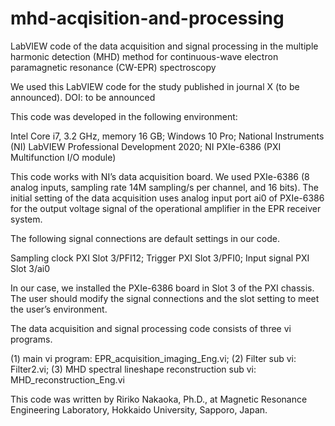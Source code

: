 # mhd-acqisition-and-processing

LabVIEW code of the data acquisition and signal processing in the multiple harmonic detection (MHD) method for continuous-wave electron paramagnetic resonance (CW-EPR) spectroscopy

We used this LabVIEW code for the study published in journal X (to be announced).
DOI: to be announced

This code was developed in the following environment:

Intel Core i7, 3.2 GHz, memory 16 GB; 
Windows 10 Pro;
National Instruments (NI) LabVIEW Professional Development 2020;
NI PXIe-6386 (PXI Multifunction I/O module)

This code works with NI’s data acquisition board. We used PXIe-6386 (8 analog inputs, sampling rate 14M sampling/s per channel, and 16 bits). The initial setting of the data acquisition uses analog input port ai0 of PXIe-6386 for the output voltage signal of the operational amplifier in the EPR receiver system.

The following signal connections are default settings in our code.

Sampling clock PXI Slot 3/PFI12;
Trigger PXI Slot 3/PFI0;
Input signal PXI Slot 3/ai0

In our case, we installed the PXIe-6386 board in Slot 3 of the PXI chassis. The user should modify the signal connections and the slot setting to meet the user’s environment.

The data acquisition and signal processing code consists of three vi programs.

(1) main vi program: EPR_acquisition_imaging_Eng.vi;
(2) Filter sub vi: Filter2.vi;
(3) MHD spectral lineshape reconstruction sub vi: MHD_reconstruction_Eng.vi

This code was written by Ririko Nakaoka, Ph.D., at Magnetic Resonance Engineering Laboratory, Hokkaido University, Sapporo, Japan.
